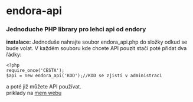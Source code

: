 # endora-api
### Jednoduche PHP library pro lehci api od endory

<b>instalace:</b>
Jednoduše nahrajte soubor endora_api.php do složky odkud se bude volat.
V každém souboru kde chcete API pouzit stačí poté přidat dva řádky:
<pre><code>&lt;?php&#10;require_once('CESTA');&#10;$api = new endora_api('KOD');//KOD se zjistí v administraci
</code></pre>
a poté již můžete API používat.
<br/>priklady na <a href='https://endora.danbulant.eu/example.php'>mem webu</a>

